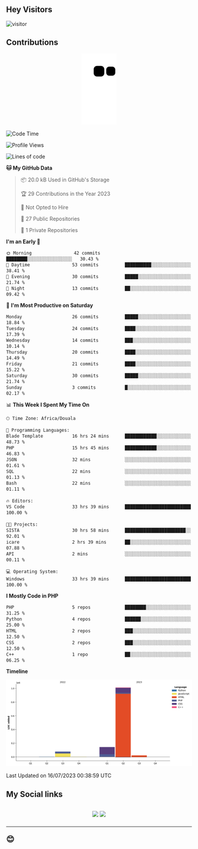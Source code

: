 ## Hey Visitors
![visitor](https://profile-counter.glitch.me/Fotsingboris/count.svg)

## Contributions
<p align="center">
  <img src="https://raw.githubusercontent.com/Fotsingboris/Fotsingboris/output/github-contribution-grid-snake.svg" />
</p>

<!--START_SECTION:waka-->
![Code Time](http://img.shields.io/badge/Code%20Time-434%20hrs%2024%20mins-blue)

![Profile Views](http://img.shields.io/badge/Profile%20Views-0-blue)

![Lines of code](https://img.shields.io/badge/From%20Hello%20World%20I%27ve%20Written-1.3%20million%20lines%20of%20code-blue)

**🐱 My GitHub Data** 

> 📦 20.0 kB Used in GitHub's Storage 
 > 
> 🏆 29 Contributions in the Year 2023
 > 
> 🚫 Not Opted to Hire
 > 
> 📜 27 Public Repositories 
 > 
> 🔑 1 Private Repositories 
 > 
**I'm an Early 🐤** 

```text
🌞 Morning                42 commits          ████████░░░░░░░░░░░░░░░░░   30.43 % 
🌆 Daytime                53 commits          ██████████░░░░░░░░░░░░░░░   38.41 % 
🌃 Evening                30 commits          █████░░░░░░░░░░░░░░░░░░░░   21.74 % 
🌙 Night                  13 commits          ██░░░░░░░░░░░░░░░░░░░░░░░   09.42 % 
```
📅 **I'm Most Productive on Saturday** 

```text
Monday                   26 commits          █████░░░░░░░░░░░░░░░░░░░░   18.84 % 
Tuesday                  24 commits          ████░░░░░░░░░░░░░░░░░░░░░   17.39 % 
Wednesday                14 commits          ███░░░░░░░░░░░░░░░░░░░░░░   10.14 % 
Thursday                 20 commits          ████░░░░░░░░░░░░░░░░░░░░░   14.49 % 
Friday                   21 commits          ████░░░░░░░░░░░░░░░░░░░░░   15.22 % 
Saturday                 30 commits          █████░░░░░░░░░░░░░░░░░░░░   21.74 % 
Sunday                   3 commits           █░░░░░░░░░░░░░░░░░░░░░░░░   02.17 % 
```


📊 **This Week I Spent My Time On** 

```text
🕑︎ Time Zone: Africa/Douala

💬 Programming Languages: 
Blade Template           16 hrs 24 mins      ████████████░░░░░░░░░░░░░   48.73 % 
PHP                      15 hrs 45 mins      ████████████░░░░░░░░░░░░░   46.83 % 
JSON                     32 mins             ░░░░░░░░░░░░░░░░░░░░░░░░░   01.61 % 
SQL                      22 mins             ░░░░░░░░░░░░░░░░░░░░░░░░░   01.13 % 
Bash                     22 mins             ░░░░░░░░░░░░░░░░░░░░░░░░░   01.11 % 

🔥 Editors: 
VS Code                  33 hrs 39 mins      █████████████████████████   100.00 % 

🐱‍💻 Projects: 
SISTA                    30 hrs 58 mins      ███████████████████████░░   92.01 % 
icare                    2 hrs 39 mins       ██░░░░░░░░░░░░░░░░░░░░░░░   07.88 % 
API                      2 mins              ░░░░░░░░░░░░░░░░░░░░░░░░░   00.11 % 

💻 Operating System: 
Windows                  33 hrs 39 mins      █████████████████████████   100.00 % 
```

**I Mostly Code in PHP** 

```text
PHP                      5 repos             ████████░░░░░░░░░░░░░░░░░   31.25 % 
Python                   4 repos             ██████░░░░░░░░░░░░░░░░░░░   25.00 % 
HTML                     2 repos             ███░░░░░░░░░░░░░░░░░░░░░░   12.50 % 
CSS                      2 repos             ███░░░░░░░░░░░░░░░░░░░░░░   12.50 % 
C++                      1 repo              ██░░░░░░░░░░░░░░░░░░░░░░░   06.25 % 
```



**Timeline**

![Lines of Code chart](https://raw.githubusercontent.com/Fotsingboris/Fotsingboris/main/assets/bar_graph.png)


 Last Updated on 16/07/2023 00:38:59 UTC
<!--END_SECTION:waka-->

<h2>My Social links <h2>
<p align="center">
   <a href="https://linkedin.com/in/Fotsingboris-Mathieu"><img src="https://img.shields.io/badge/linkedin-%230077B5.svg?style=for-the-badge&logo=linkedin&logoColor=white"></a>
   <a href="https://instagram.com/Fotsingboris"><img src="https://img.shields.io/badge/instagram-%23E4405F.svg?style=for-the-badge&logo=Instagram&logoColor=white"></a>
  </p>
<hr>
😊
